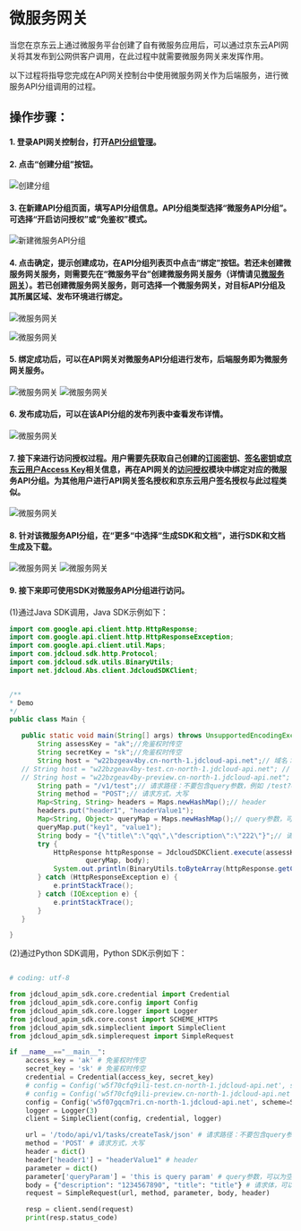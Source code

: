 # 微服务网关

当您在京东云上通过微服务平台创建了自有微服务应用后，可以通过京东云API网关将其发布到公网供客户调用，在此过程中就需要微服务网关来发挥作用。

以下过程将指导您完成在API网关控制台中使用微服务网关作为后端服务，进行微服务API分组调用的过程。


## 操作步骤：

#### 1. 登录API网关控制台，打开[API分组管理](https://apigateway-console.jdcloud.com/apiGroupList)。

#### 2. 点击“创建分组”按钮。

![创建分组](../../../../image/Internet-Middleware/API-Gateway/example_subkey_group.png)

#### 3. 在新建API分组页面，填写API分组信息。API分组类型选择“微服务API分组”。可选择“开启访问授权”或“免鉴权”模式。

![新建微服务API分组](../../../../image/Internet-Middleware/API-Gateway/jdsf-gw-1.png)
   
   
#### 4. 点击确定，提示创建成功，在API分组列表页中点击“绑定”按钮。若还未创建微服务网关服务，则需要先在“微服务平台”创建微服务网关服务（详情请见[微服务网关](https://jdsf-console.jdcloud.com/gateway?regionId=cn-north-1)）。若已创建微服务网关服务，则可选择一个微服务网关，对目标API分组及其所属区域、发布环境进行绑定。

![微服务网关](../../../../image/Internet-Middleware/API-Gateway/jdsf-gw-2.png)

![微服务网关](../../../../image/Internet-Middleware/API-Gateway/jdsf-gw-3.png)


#### 5. 绑定成功后，可以在API网关对微服务API分组进行发布，后端服务即为微服务网关服务。

![微服务网关](../../../../image/Internet-Middleware/API-Gateway/jdsf-gw-4.png)
![微服务网关](../../../../image/Internet-Middleware/API-Gateway/jdsf-gw-5.png)


#### 6. 发布成功后，可以在该API分组的发布列表中查看发布详情。
![微服务网关](../../../../image/Internet-Middleware/API-Gateway/jdsf-gw-6.png)


#### 7. 接下来进行访问授权过程。用户需要先获取自己创建的[订阅密钥](https://apigateway-console.jdcloud.com/subscriptionKey)、[签名密钥](https://apigateway-console.jdcloud.com/accessSecretKey)或[京东云用户Access Key](https://uc.jdcloud.com/account/accesskey)相关信息，再在API网关的[访问授权](https://apigateway-console.jdcloud.com/authorizationList)模块中绑定对应的微服务API分组。为其他用户进行API网关签名授权和京东云用户签名授权与此过程类似。


![微服务网关](../../../../image/Internet-Middleware/API-Gateway/jdsf-gw-7.png)


#### 8. 针对该微服务API分组，在“更多“中选择“生成SDK和文档”，进行SDK和文档生成及下载。

![微服务网关](../../../../image/Internet-Middleware/API-Gateway/jdsf-gw-8.png)
![微服务网关](../../../../image/Internet-Middleware/API-Gateway/jdsf-gw-9.png)


#### 9. 接下来即可使用SDK对微服务API分组进行访问。
(1)通过Java SDK调用，Java SDK示例如下：

 ```Java
import com.google.api.client.http.HttpResponse;
import com.google.api.client.http.HttpResponseException;
import com.google.api.client.util.Maps;
import com.jdcloud.sdk.http.Protocol;
import com.jdcloud.sdk.utils.BinaryUtils;
import net.jdcloud.Abs.client.JdcloudSDKClient;


/**
 * Demo
 */
public class Main {

    public static void main(String[] args) throws UnsupportedEncodingException, HttpResponseException {
        String assessKey = "ak";//免鉴权时传空
        String secretKey = "sk";//免鉴权时传空
        String host = "w22bzgeav4by.cn-north-1.jdcloud-api.net";// 域名：不要添加http://或https://
    // String host = "w22bzgeav4by-test.cn-north-1.jdcloud-api.net"; // 测试环境地址
    // String host = "w22bzgeav4by-preview.cn-north-1.jdcloud-api.net"; // 预发环境地址
        String path = "/v1/test";// 请求路径：不要包含query参数，例如 /test?queryParam1=value1&queryParam2=value2，只传/test
        String method = "POST";// 请求方式，大写
        Map<String, String> headers = Maps.newHashMap();// header
        headers.put("header1", "headerValue1");
        Map<String, Object> queryMap = Maps.newHashMap();// query参数，可以为空
        queryMap.put("key1", "value1");
        String body = "{\"title\":\"qq\",\"description\":\"222\"}";// 请求体，可以为空
        try {
            HttpResponse httpResponse = JdcloudSDKClient.execute(assessKey, secretKey, Protocol.HTTP, host, path, method, headers,
                    queryMap, body);
            System.out.println(BinaryUtils.toByteArray(httpResponse.getContent()));
        } catch (HttpResponseException e) {
            e.printStackTrace();
        } catch (IOException e) {
            e.printStackTrace();
        }
    }

}
```

(2)通过Python SDK调用，Python SDK示例如下：

```Python

# coding: utf-8

from jdcloud_apim_sdk.core.credential import Credential
from jdcloud_apim_sdk.core.config import Config
from jdcloud_apim_sdk.core.logger import Logger
from jdcloud_apim_sdk.core.const import SCHEME_HTTPS
from jdcloud_apim_sdk.simpleclient import SimpleClient
from jdcloud_apim_sdk.simplerequest import SimpleRequest

if __name__=="__main__":
    access_key = 'ak' # 免鉴权时传空
    secret_key = 'sk' # 免鉴权时传空
    credential = Credential(access_key, secret_key)
    # config = Config('w5f70cfq9ili-test.cn-north-1.jdcloud-api.net', scheme=SCHEME_HTTPS, timeout=60) # 测试环境地址
    # config = Config('w5f70cfq9ili-preview.cn-north-1.jdcloud-api.net', scheme=SCHEME_HTTPS, timeout=60) # 预发环境地址
    config = Config('w5f07gqcm7ri.cn-north-1.jdcloud-api.net', scheme=SCHEME_HTTPS, timeout=60) # 线上环境地址,不要添加http://或https://
    logger = Logger(3)
    client = SimpleClient(config, credential, logger)

    url = '/todo/api/v1/tasks/createTask/json' # 请求路径：不要包含query参数，例如 /test?queryParam1=value1&queryParam2=value2，只传/test
    method = 'POST' # 请求方式，大写
    header = dict()
    header['header1'] = "headerValue1" # header
    parameter = dict()
    parameter['queryParam'] = 'this is query param' # query参数，可以为空
    body = {"description": "1234567890", "title": "title"} # 请求体，可以为空
    request = SimpleRequest(url, method, parameter, body, header)

    resp = client.send(request)
    print(resp.status_code)
```

